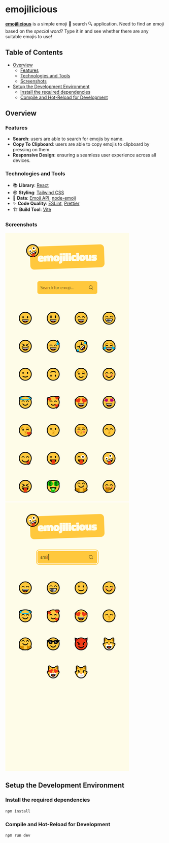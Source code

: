 # emojilicious

[**emojilicious**](https://beniusis.github.io/emojilicious) is a simple emoji 🤪 search 🔍 application. Need to find an emoji based on the _special word_? Type it in and see whether there are any suitable emojis to use!

## Table of Contents

- [Overview](#overview)
  - [Features](#features)
  - [Technologies and Tools](#technologies-and-tools)
  - [Screenshots](#screenshots)
- [Setup the Development Environment](#setup-the-development-environment)
  - [Install the required dependencies](#install-the-required-dependencies)
  - [Compile and Hot-Reload for Development](#compile-and-hot-reload-for-development)

## Overview

### Features

- **Search**: users are able to search for emojis by name.
- **Copy To Clipboard**: users are able to copy emojis to clipboard by pressing on them.
- **Responsive Design**: ensuring a seamless user experience across all devices.

### Technologies and Tools

- 📚 **Library**: [React](https://react.dev)
- 😎 **Styling**: [Tailwind CSS](https://tailwindcss.com)
- 🤪 **Data**: [Emoji API](https://emoji-api.com), [node-emoji](https://www.npmjs.com/package/node-emoji)
- ✨ **Code Quality**: [ESLint](https://eslint.org), [Prettier](https://prettier.io)
- 🏗️ **Build Tool**: [Vite](https://vitejs.dev)

### Screenshots

![](./screenshots/main.png)
![](./screenshots/search.png)

## Setup the Development Environment

### Install the required dependencies

```sh
npm install
```

### Compile and Hot-Reload for Development

```sh
npm run dev
```
